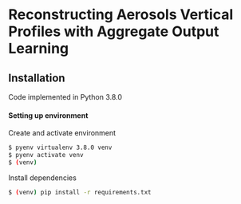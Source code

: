 # Reconstructing Aerosols Vertical Profiles with Aggregate Output Learning


## Installation

Code implemented in Python 3.8.0

#### Setting up environment

Create and activate environment
```bash
$ pyenv virtualenv 3.8.0 venv
$ pyenv activate venv
$ (venv)
```

Install dependencies
```bash
$ (venv) pip install -r requirements.txt
```
